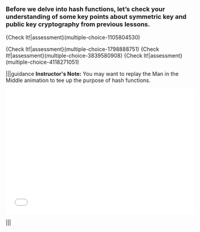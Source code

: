 
### Before we delve into hash functions, let’s check your understanding of some key points about symmetric key and public key cryptography from previous lessons.

{Check It!|assessment}(multiple-choice-1105804530)

{Check It!|assessment}(multiple-choice-1798888751)
{Check It!|assessment}(multiple-choice-3839580908)
{Check It!|assessment}(multiple-choice-4118271051)




|||guidance
**Instructor's Note:**
You may want to replay the Man in the Middle animation to tee up the purpose of hash functions.

<div>
  <iframe src="//player.vimeo.com/video/222887049" width="500" height="330" frameborder="0" webkitallowfullscreen mozallowfullscreen allowfullscreen></iframe>
</div>

|||
